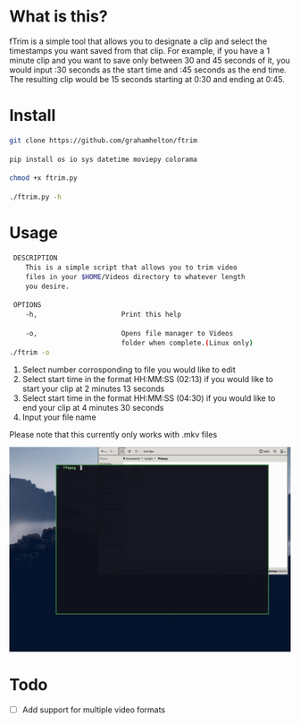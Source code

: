 # What is this?
fTrim is a simple tool that allows you to designate a clip and select the timestamps you want saved from that clip. For example, if you have a 1 minute clip and you want to save only between 30 and 45 seconds of it, you would input :30 seconds as the start time and :45 seconds as the end time. The resulting clip would be 15 seconds starting at 0:30 and ending at 0:45.

# Install

```bash
git clone https://github.com/grahamhelton/ftrim

pip install os io sys datetime moviepy colorama

chmod +x ftrim.py

./ftrim.py -h
```

# Usage

```bash
 DESCRIPTION
    This is a simple script that allows you to trim video 
    files in your $HOME/Videos directory to whatever length 
    you desire. 

 OPTIONS
    -h,                     Print this help

    -o,                     Opens file manager to Videos 
                            folder when complete.(Linux only)
./ftrim -o
``` 

1. Select number corrosponding to file you would like to edit
2. Select start time in the format HH:MM:SS (02:13) if you would like to start your clip at 2 minutes 13 seconds
3. Select start time in the format HH:MM:SS (04:30) if you would like to end your clip at 4 minutes 30 seconds
4. Input your file name 

Please note that this currently only works with .mkv files

![](/fTrim.gif)

# Todo 
- [ ] Add support for multiple video formats
